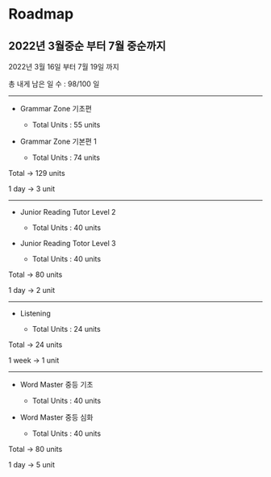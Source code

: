# Roadmap

## 2022년 3월중순 부터 7월 중순까지

2022년 3월 16일 부터 7월 19일 까지

총 내게 남은 일 수 : 98/100 일

---

- Grammar Zone 기초편

  - Total Units : 55 units

- Grammar Zone 기본편 1

  - Total Units : 74 units

Total -> 129 units

1 day -> 3 unit

---

- Junior Reading Tutor Level 2

  - Total Units : 40 units

- Junior Reading Totor Level 3

  - Total Units : 40 units

Total -> 80 units

1 day -> 2 unit

---

- Listening

  - Total Units : 24 units

Total -> 24 units

1 week -> 1 unit

---

- Word Master 중등 기초

  - Total Units : 40 units

- Word Master 중등 심화

  - Total Units : 40 units

Total -> 80 units

1 day -> 5 unit
